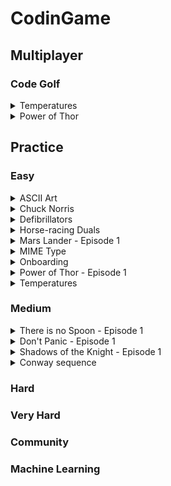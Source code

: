# CodinGame

## Multiplayer

### Code Golf

<details><summary>Temperatures</summary>

  - [ ] Bash
  - [ ] C
  - [ ] C#
  - [ ] C++
  - [ ] Clojure
  - [ ] Dart
  - [ ] F#
  - [ ] Go
  - [ ] Groovy
  - [ ] Haskell
  - [X] Java
  - [x] JavaScript
  - [ ] Lua
  - [ ] OCaml
  - [ ] ObjectiveC
  - [ ] PHP
  - [ ] Pascal
  - [ ] Perl
  - [ ] Python
  - [ ] Python3
  - [ ] Ruby
  - [ ] Rust
  - [ ] Scala
  - [ ] Swift
  - [ ] Swift3
  - [ ] VB.NET
</details>

<details><summary>Power of Thor</summary>

  - [ ] Bash
  - [ ] C
  - [ ] C#
  - [ ] C++
  - [ ] Clojure
  - [ ] Dart
  - [ ] F#
  - [ ] Go
  - [ ] Groovy
  - [ ] Haskell
  - [ ] Java
  - [x] JavaScript
  - [ ] Lua
  - [ ] OCaml
  - [ ] ObjectiveC
  - [ ] PHP
  - [ ] Pascal
  - [ ] Perl
  - [ ] Python
  - [ ] Python3
  - [ ] Ruby
  - [ ] Rust
  - [ ] Scala
  - [ ] Swift
  - [ ] Swift3
  - [ ] VB.NET
</details>

## Practice

### Easy

<details><summary>ASCII Art</summary>

  - [ ] Bash
  - [ ] C
  - [ ] C#
  - [ ] C++
  - [ ] Clojure
  - [ ] Dart
  - [ ] F#
  - [ ] Go
  - [ ] Groovy
  - [ ] Haskell
  - [x] Java
  - [x] JavaScript
  - [ ] Lua
  - [ ] OCaml
  - [ ] ObjectiveC
  - [x] PHP
  - [ ] Pascal
  - [ ] Perl
  - [ ] Python
  - [ ] Python3
  - [ ] Ruby
  - [ ] Rust
  - [ ] Scala
  - [ ] Swift
  - [ ] Swift3
  - [ ] VB.NET
</details>

<details><summary>Chuck Norris</summary>

  - [ ] Bash
  - [ ] C
  - [ ] C#
  - [ ] C++
  - [ ] Clojure
  - [ ] Dart
  - [ ] F#
  - [ ] Go
  - [ ] Groovy
  - [ ] Haskell
  - [x] Java
  - [x] JavaScript
  - [ ] Lua
  - [ ] OCaml
  - [ ] ObjectiveC
  - [x] PHP
  - [ ] Pascal
  - [ ] Perl
  - [ ] Python
  - [ ] Python3
  - [ ] Ruby
  - [ ] Rust
  - [ ] Scala
  - [ ] Swift
  - [ ] Swift3
  - [ ] VB.NET
</details>

<details><summary>Defibrillators</summary>

  - [ ] Bash
  - [ ] C
  - [ ] C#
  - [ ] C++
  - [ ] Clojure
  - [ ] Dart
  - [ ] F#
  - [ ] Go
  - [ ] Groovy
  - [ ] Haskell
  - [ ] Java
  - [x] JavaScript
  - [ ] Lua
  - [ ] OCaml
  - [ ] ObjectiveC
  - [ ] PHP
  - [ ] Pascal
  - [ ] Perl
  - [ ] Python
  - [ ] Python3
  - [ ] Ruby
  - [ ] Rust
  - [ ] Scala
  - [ ] Swift
  - [ ] Swift3
  - [ ] VB.NET
</details>

<details><summary>Horse-racing Duals</summary>

  - [ ] Bash
  - [ ] C
  - [ ] C#
  - [ ] C++
  - [ ] Clojure
  - [ ] Dart
  - [ ] F#
  - [ ] Go
  - [ ] Groovy
  - [ ] Haskell
  - [ ] Java
  - [x] JavaScript
  - [ ] Lua
  - [ ] OCaml
  - [ ] ObjectiveC
  - [ ] PHP
  - [ ] Pascal
  - [ ] Perl
  - [ ] Python
  - [ ] Python3
  - [ ] Ruby
  - [ ] Rust
  - [ ] Scala
  - [ ] Swift
  - [ ] Swift3
  - [ ] VB.NET
</details>

<details><summary>Mars Lander - Episode 1</summary>

  - [x] Bash
  - [x] C
  - [ ] C#
  - [x] C++
  - [ ] Clojure
  - [ ] Dart
  - [ ] F#
  - [ ] Go
  - [ ] Groovy
  - [ ] Haskell
  - [x] Java
  - [x] JavaScript
  - [ ] Lua
  - [ ] OCaml
  - [ ] ObjectiveC
  - [x] PHP
  - [ ] Pascal
  - [ ] Perl
  - [x] Python
  - [x] Python3
  - [ ] Ruby
  - [ ] Rust
  - [ ] Scala
  - [ ] Swift
  - [ ] Swift3
  - [ ] VB.NET
</details>

<details><summary>MIME Type</summary>

  - [ ] Bash
  - [ ] C
  - [ ] C#
  - [ ] C++
  - [ ] Clojure
  - [ ] Dart
  - [ ] F#
  - [ ] Go
  - [ ] Groovy
  - [ ] Haskell
  - [x] Java
  - [x] JavaScript
  - [ ] Lua
  - [ ] OCaml
  - [ ] ObjectiveC
  - [x] PHP
  - [ ] Pascal
  - [ ] Perl
  - [x] Python
  - [x] Python3
  - [ ] Ruby
  - [ ] Rust
  - [ ] Scala
  - [ ] Swift
  - [ ] Swift3
  - [ ] VB.NET
</details>

<details><summary>Onboarding</summary>

  - [ ] Bash
  - [ ] C
  - [ ] C#
  - [ ] C++
  - [ ] Clojure
  - [ ] Dart
  - [ ] F#
  - [ ] Go
  - [ ] Groovy
  - [ ] Haskell
  - [x] Java
  - [x] JavaScript
  - [ ] Lua
  - [ ] OCaml
  - [ ] ObjectiveC
  - [ ] PHP
  - [ ] Pascal
  - [ ] Perl
  - [ ] Python
  - [ ] Python3
  - [ ] Ruby
  - [ ] Rust
  - [ ] Scala
  - [ ] Swift
  - [ ] Swift3
  - [ ] VB.NET
</details>

<details><summary>Power of Thor - Episode 1</summary>

  - [x] Bash
  - [ ] C
  - [x] C#
  - [x] C++
  - [ ] Clojure
  - [ ] Dart
  - [ ] F#
  - [ ] Go
  - [ ] Groovy
  - [ ] Haskell
  - [x] Java
  - [x] JavaScript
  - [ ] Lua
  - [ ] OCaml
  - [ ] ObjectiveC
  - [x] PHP
  - [ ] Pascal
  - [ ] Perl
  - [x] Python
  - [x] Python3
  - [ ] Ruby
  - [ ] Rust
  - [ ] Scala
  - [ ] Swift
  - [ ] Swift3
  - [ ] VB.NET
</details>

<details><summary>Temperatures</summary>

  - [ ] Bash
  - [ ] C
  - [ ] C#
  - [ ] C++
  - [ ] Clojure
  - [ ] Dart
  - [ ] F#
  - [ ] Go
  - [ ] Groovy
  - [ ] Haskell
  - [x] Java
  - [x] JavaScript
  - [ ] Lua
  - [ ] OCaml
  - [ ] ObjectiveC
  - [ ] PHP
  - [ ] Pascal
  - [ ] Perl
  - [ ] Python
  - [ ] Python3
  - [ ] Ruby
  - [ ] Rust
  - [ ] Scala
  - [ ] Swift
  - [ ] Swift3
  - [ ] VB.NET
</details>

<!-- <details><summary>The Descent</summary>

  - [ ] Bash
  - [ ] C
  - [ ] C#
  - [ ] C++
  - [ ] Clojure
  - [ ] Dart
  - [ ] F#
  - [ ] Go
  - [ ] Groovy
  - [ ] Haskell
  - [ ] Java
  - [ ] JavaScript
  - [ ] Lua
  - [ ] OCaml
  - [ ] ObjectiveC
  - [ ] PHP
  - [ ] Pascal
  - [ ] Perl
  - [ ] Python
  - [ ] Python3
  - [ ] Ruby
  - [ ] Rust
  - [ ] Scala
  - [ ] Swift
  - [ ] Swift3
  - [ ] VB.NET
</details> -->

### Medium

<details><summary>There is no Spoon - Episode 1</summary>

  - [ ] Bash
  - [ ] C
  - [ ] C#
  - [ ] C++
  - [ ] Clojure
  - [ ] Dart
  - [ ] F#
  - [ ] Go
  - [ ] Groovy
  - [ ] Haskell
  - [x] Java
  - [x] JavaScript
  - [ ] Lua
  - [ ] OCaml
  - [ ] ObjectiveC
  - [x] PHP
  - [ ] Pascal
  - [ ] Perl
  - [x] Python
  - [x] Python3
  - [ ] Ruby
  - [ ] Rust
  - [ ] Scala
  - [ ] Swift
  - [ ] Swift3
  - [ ] VB.NET
</details>

<details><summary>Don't Panic - Episode 1</summary>

  - [ ] Bash
  - [ ] C
  - [ ] C#
  - [ ] C++
  - [ ] Clojure
  - [ ] Dart
  - [ ] F#
  - [ ] Go
  - [ ] Groovy
  - [ ] Haskell
  - [x] Java
  - [x] JavaScript
  - [ ] Lua
  - [ ] OCaml
  - [ ] ObjectiveC
  - [x] PHP
  - [ ] Pascal
  - [ ] Perl
  - [x] Python
  - [x] Python3
  - [ ] Ruby
  - [ ] Rust
  - [ ] Scala
  - [ ] Swift
  - [ ] Swift3
  - [ ] VB.NET
</details>

<details><summary>Shadows of the Knight - Episode 1</summary>

  - [ ] Bash
  - [ ] C
  - [ ] C#
  - [ ] C++
  - [ ] Clojure
  - [ ] Dart
  - [ ] F#
  - [ ] Go
  - [ ] Groovy
  - [ ] Haskell
  - [x] Java
  - [x] JavaScript
  - [ ] Lua
  - [ ] OCaml
  - [ ] ObjectiveC
  - [x] PHP
  - [ ] Pascal
  - [ ] Perl
  - [x] Python
  - [x] Python3
  - [ ] Ruby
  - [ ] Rust
  - [ ] Scala
  - [ ] Swift
  - [ ] Swift3
  - [ ] VB.NET
</details>

<details><summary>Conway sequence</summary>

  - [ ] Bash
  - [ ] C
  - [ ] C#
  - [ ] C++
  - [ ] Clojure
  - [ ] Dart
  - [ ] F#
  - [ ] Go
  - [ ] Groovy
  - [ ] Haskell
  - [x] Java
  - [x] JavaScript
  - [ ] Lua
  - [ ] OCaml
  - [ ] ObjectiveC
  - [x] PHP
  - [ ] Pascal
  - [ ] Perl
  - [x] Python
  - [x] Python3
  - [ ] Ruby
  - [ ] Rust
  - [ ] Scala
  - [ ] Swift
  - [ ] Swift3
  - [ ] VB.NET
</details>

### Hard

### Very Hard

### Community

### Machine Learning

<!--
<details><summary></summary>
  - [ ] Bash
  - [ ] C
  - [ ] C#
  - [ ] C++
  - [ ] Clojure
  - [ ] Dart
  - [ ] F#
  - [ ] Go
  - [ ] Groovy
  - [ ] Haskell
  - [ ] Java
  - [ ] JavaScript
  - [ ] Lua
  - [ ] OCaml
  - [ ] ObjectiveC
  - [ ] PHP
  - [ ] Pascal
  - [ ] Perl
  - [ ] Python
  - [ ] Python3
  - [ ] Ruby
  - [ ] Rust
  - [ ] Scala
  - [ ] Swift
  - [ ] Swift3
  - [ ] VB.NET
</details>
-->
